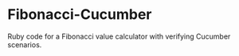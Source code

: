Fibonacci-Cucumber
==================

Ruby code for a Fibonacci value calculator with verifying Cucumber scenarios.
